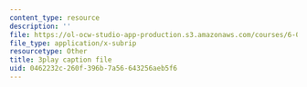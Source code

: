 ```yaml
---
content_type: resource
description: ''
file: https://ol-ocw-studio-app-production.s3.amazonaws.com/courses/6-0001-introduction-to-computer-science-and-programming-in-python-fall-2016/0462232c260f396b7a56643256aeb5f6_4WtaFLayz_w.srt
file_type: application/x-subrip
resourcetype: Other
title: 3play caption file
uid: 0462232c-260f-396b-7a56-643256aeb5f6
---
```

